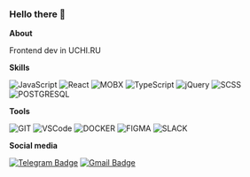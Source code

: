 ### Hello there 👋

**About**

Frontend dev in UCHI.RU  

**Skills**

![JavaScript](https://img.shields.io/badge/JavaScript-F7DF1E?logo=javascript&logoColor=black&style=for-the-badge)
![React](https://img.shields.io/badge/React-61DAFB?logo=react&logoColor=black&style=for-the-badge)
![MOBX](https://img.shields.io/badge/mobx-FF9955?logo=mobx&logoColor=white&style=for-the-badge)
![TypeScript](https://img.shields.io/badge/TypeScript-3178C6?logo=typescript&logoColor=white&style=for-the-badge)
![jQuery](https://img.shields.io/badge/jQuery-ede8e8?logo=jQuery&logoColor=0769AD&style=for-the-badge)
![SCSS](https://img.shields.io/badge/SCSS-CC6699?logo=sass&logoColor=white&style=for-the-badge)
![POSTGRESQL](https://img.shields.io/badge/PostgreSQL-3178C6?logo=postgresql&logoColor=white&style=for-the-badge)


**Tools**


![GIT](https://img.shields.io/badge/GIT-DCDCDC?logo=Git&logoColor=F05032&style=for-the-badge) 
![VSCode](https://img.shields.io/badge/VSCode-007ACC?logo=visualstudiocode&logoColor=white&style=for-the-badge)
![DOCKER](https://img.shields.io/badge/Docker-2496ED?logo=docker&logoColor=white&style=for-the-badge)
![FIGMA](https://img.shields.io/badge/FIGMA-ede8e8?logo=figma&logoColor=F24E1E&style=for-the-badge) 
![SLACK](https://img.shields.io/badge/slack-4A154B?logo=slack&logoColor=white&style=for-the-badge) 



**Social media**


[![Telegram Badge](https://img.shields.io/badge/-pashka_aleksandrovich-blue?style=flat&logo=Telegram&logoColor=white)](https://t.me/pashka_aleksandrovich) [![Gmail Badge](https://img.shields.io/badge/-Gmail-red?style=flat&logo=Gmail&logoColor=white)](mailto:frontenderpavel@gmail.com)






